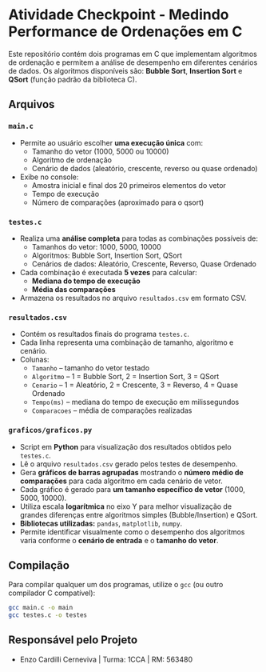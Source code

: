 # Atividade Checkpoint - Medindo Performance de Ordenações em C

Este repositório contém dois programas em C que implementam algoritmos de ordenação e permitem a análise de desempenho em diferentes cenários de dados. Os algoritmos disponíveis são: **Bubble Sort**, **Insertion Sort** e **QSort** (função padrão da biblioteca C).

## Arquivos

### `main.c`
- Permite ao usuário escolher **uma execução única** com:
  - Tamanho do vetor (1000, 5000 ou 10000)
  - Algoritmo de ordenação
  - Cenário de dados (aleatório, crescente, reverso ou quase ordenado)
- Exibe no console:
  - Amostra inicial e final dos 20 primeiros elementos do vetor
  - Tempo de execução
  - Número de comparações (aproximado para o qsort)

### `testes.c`
- Realiza uma **análise completa** para todas as combinações possíveis de:
  - Tamanhos do vetor: 1000, 5000, 10000
  - Algoritmos: Bubble Sort, Insertion Sort, QSort
  - Cenários de dados: Aleatório, Crescente, Reverso, Quase Ordenado
- Cada combinação é executada **5 vezes** para calcular:
  - **Mediana do tempo de execução**
  - **Média das comparações**
- Armazena os resultados no arquivo `resultados.csv` em formato CSV.

### `resultados.csv`
- Contém os resultados finais do programa `testes.c`.
- Cada linha representa uma combinação de tamanho, algoritmo e cenário.
- Colunas:
  - `Tamanho` – tamanho do vetor testado
  - `Algoritmo` – 1 = Bubble Sort, 2 = Insertion Sort, 3 = QSort
  - `Cenario` – 1 = Aleatório, 2 = Crescente, 3 = Reverso, 4 = Quase Ordenado
  - `Tempo(ms)` – mediana do tempo de execução em milissegundos
  - `Comparacoes` – média de comparações realizadas

### `graficos/graficos.py`
- Script em **Python** para visualização dos resultados obtidos pelo `testes.c`.  
- Lê o arquivo `resultados.csv` gerado pelos testes de desempenho.  
- Gera **gráficos de barras agrupadas** mostrando o **número médio de comparações** para cada algoritmo em cada cenário de vetor.  
- Cada gráfico é gerado para **um tamanho específico de vetor** (1000, 5000, 10000).  
- Utiliza escala **logarítmica** no eixo Y para melhor visualização de grandes diferenças entre algoritmos simples (Bubble/Insertion) e QSort.  
- **Bibliotecas utilizadas:** `pandas`, `matplotlib`, `numpy`.
- Permite identificar visualmente como o desempenho dos algoritmos varia conforme o **cenário de entrada** e o **tamanho do vetor**.

## Compilação

Para compilar qualquer um dos programas, utilize o `gcc` (ou outro compilador C compatível):

```bash
gcc main.c -o main
gcc testes.c -o testes
```

## Responsável pelo Projeto

- Enzo Cardilli Cerneviva | Turma: 1CCA | RM: 563480
